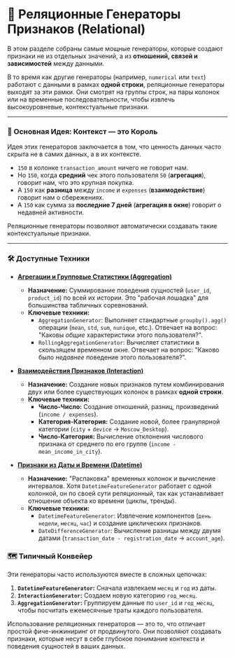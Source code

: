 # 🔗 Реляционные Генераторы Признаков (Relational)

В этом разделе собраны самые мощные генераторы, которые создают признаки не из отдельных значений, а из **отношений, связей и зависимостей** между данными.

В то время как другие генераторы (например, `numerical` или `text`) работают с данными в рамках **одной строки**, реляционные генераторы выходят за эти рамки. Они смотрят на группы строк, на пары колонок или на временные последовательности, чтобы извлечь высокоуровневые, контекстуальные признаки.

---

### 🎯 Основная Идея: Контекст — это Король

Идея этих генераторов заключается в том, что ценность данных часто скрыта не в самих данных, а в их контексте.

*   `150` в колонке `transaction_amount` ничего не говорит нам.
*   Но `150`, когда **средний** чек этого пользователя `50` (**агрегация**), говорит нам, что это крупная покупка.
*   А `150` как **разница** между `income` и `expenses` (**взаимодействие**) говорит нам о сбережениях.
*   А `150` как сумма за **последние 7 дней** (**агрегация в окне**) говорит о недавней активности.

Реляционные генераторы позволяют автоматически создавать такие контекстуальные признаки.

---

### 🛠️ Доступные Техники

*   **[Агрегации и Групповые Статистики (Aggregation)](./aggregation.md)**
    *   **Назначение:** Суммирование поведения сущностей (`user_id`, `product_id`) по всей их истории. Это "рабочая лошадка" для большинства табличных соревнований.
    *   **Ключевые техники:**
        *   `AggregationGenerator`: Выполняет стандартные `groupby().agg()` операции (`mean`, `std`, `sum`, `nunique`, etc.). Отвечает на вопрос: "Каковы *общие* характеристики этого пользователя?".
        *   `RollingAggregationGenerator`: Вычисляет статистики в скользящем временном окне. Отвечает на вопрос: "Каково было *недавнее* поведение этого пользователя?".

*   **[Взаимодействия Признаков (Interaction)](./interaction.md)**
    *   **Назначение:** Создание новых признаков путем комбинирования двух или более существующих колонок в рамках **одной строки**.
    *   **Ключевые техники:**
        *   **Число-Число:** Создание отношений, разниц, произведений (`income / expenses`).
        *   **Категория-Категория:** Создание новой, более гранулярной категории (`city` + `device` -> `Moscow_Desktop`).
        *   **Число-Категория:** Вычисление отклонения числового признака от среднего по его группе (`income - mean_income_in_city`).

*   **[Признаки из Даты и Времени (Datetime)](./datetime.md)**
    *   **Назначение:** "Распаковка" временных колонок и вычисление интервалов. Хотя `DatetimeFeatureGenerator` работает с одной колонкой, он по своей сути реляционный, так как устанавливает отношение объекта ко времени (циклы, тренды).
    *   **Ключевые техники:**
        *   `DatetimeFeatureGenerator`: Извлечение компонентов (`день недели`, `месяц`, `час`) и создание циклических признаков.
        *   `DateDifferenceGenerator`: Вычисление разницы между двумя датами (`transaction_date - registration_date` -> `account_age`).

### 🗺️ Типичный Конвейер

Эти генераторы часто используются вместе в сложных цепочках:

1.  **`DatetimeFeatureGenerator`:** Сначала извлекаем `месяц` и `год` из даты.
2.  **`InteractionGenerator`:** Создаем новую категорию `год_месяц`.
3.  **`AggregationGenerator`:** Группируем данные по `user_id` и `год_месяц`, чтобы посчитать ежемесячные траты каждого пользователя.

Использование реляционных генераторов — это то, что отличает простой фиче-инжиниринг от продвинутого. Они позволяют создавать признаки, которые несут в себе глубокое понимание контекста и поведения сущностей в ваших данных.